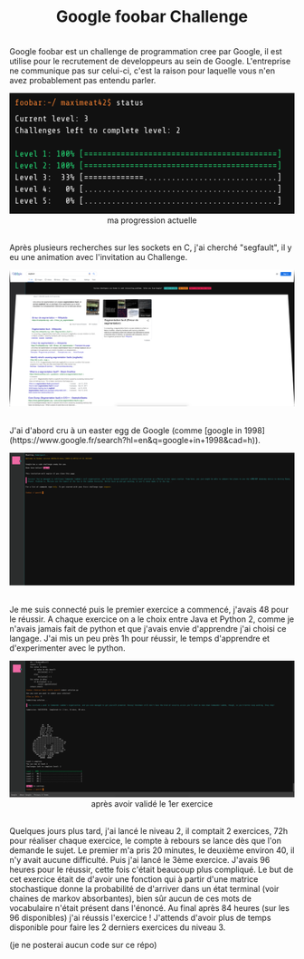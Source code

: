 <h1 align="center">Google foobar Challenge</h1>

<br>
Google foobar est un challenge de programmation cree par Google, il est utilise pour le recrutement de developpeurs au sein de Google. L'entreprise ne communique pas sur celui-ci, c'est la raison pour laquelle vous n'en avez probablement pas entendu parler.

<br>
<p align="center">
	<img src="./imgs/status.png" alt="My google foobar status" width="580">
	<br>ma progression actuelle
</p>

<br>
Après plusieurs recherches sur les sockets en C, j'ai cherché "segfault", il y eu une animation avec l'invitation au Challenge.

<br>
<p align="center">
	<img src="./imgs/foobar_invit.png" alt="My google foobar invitation" width="580">
</p>

<br>
J'ai d'abord cru à un easter egg de Google (comme [google in 1998](https://www.google.fr/search?hl=en&q=google+in+1998&cad=h)).

<br>
<p align="center">
	<img src="./imgs/foobar_register.png" width="580">
</p>

<br>
Je me suis connecté puis le premier exercice a commencé, j'avais 48 pour le réussir. A chaque exercice on a le choix entre Java et Python 2, comme je n'avais jamais fait de python et que j'avais envie d'apprendre j'ai choisi ce langage. J'ai mis un peu près 1h pour réussir, le temps d'apprendre et d'experimenter avec le python.

<br>
<p align="center">
	<img src="./imgs/foobar_victory.png" alt="Google foobar first exercice" width="580">
	<br>après avoir validé le 1er exercice
</p>

<br>
Quelques jours plus tard, j'ai lancé le niveau 2, il comptait 2 exercices, 72h pour réaliser chaque exercice, le compte à rebours se lance dès que l'on demande le sujet. Le premier m'a pris 20 minutes, le deuxième environ 40, il n'y avait aucune difficulté. Puis j'ai lancé le 3ème exercice. J'avais 96 heures pour le réussir, cette fois c'était beaucoup plus compliqué. Le but de cet exercice était de d'avoir une fonction qui à partir d'une matrice stochastique donne la probabilité de d'arriver dans un état terminal (voir chaines de markov absorbantes), bien sûr aucun de ces mots de vocabulaire n'était présent dans l'énoncé. Au final après 84 heures (sur les 96 disponibles) j'ai réussis l'exercice ! J'attends d'avoir plus de temps disponible pour faire les 2 derniers exercices du niveau 3.

(je ne posterai aucun code sur ce répo)
